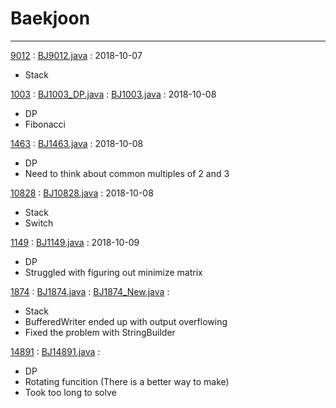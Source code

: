 # Baekjoon
-----
[9012](https://boj.kr/9012) : [BJ9012.java](src/BJ9012.java) : 2018-10-07

- Stack

[1003](https://boj.kr/1003) :
[BJ1003_DP.java](src/BJ1003_DP.java) :
[BJ1003.java](src/BJ1003.java) :
2018-10-08

- DP
- Fibonacci


[1463](http://boj.kr/1463) :
[BJ1463.java](src/BJ1463.java) :
2018-10-08

- DP
- Need to think about common multiples of 2 and 3


[10828](http://boj.kr/10828) :
[BJ10828.java](src/BJ10828.java) :
2018-10-08

- Stack
- Switch

[1149](http://boj.kr/1149) :
[BJ1149.java](src/BJ1149.java) :
2018-10-09

- DP
- Struggled with figuring out minimize matrix

[1874](http://boj.kr/1874) :
[BJ1874.java](src/BJ1874.java) :
[BJ1874_New.java](src/BJ1874_New.java) :

- Stack
- BufferedWriter ended up with output overflowing
- Fixed the problem with StringBuilder


[14891](http://boj.kr/14891) :
[BJ14891.java](src/BJ14891.java) :

- DP
- Rotating funcition (There is a better way to make)
- Took too long to solve